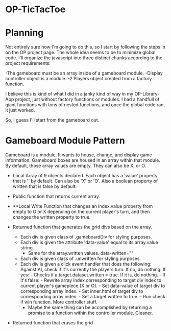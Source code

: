 # OP-TicTacToe

# Planning
Not entirely sure how I'm going to do this, so I start by following the steps in on the OP project page.  The whole idea seems to be to minimize global code.  I'll organize the javascript into three distinct chunks according to the project requirements:

-The gameboard must be an array inside of a gameboard module.
-Display controller object is a module.
-2 Players object created from a factory function.

I believe this is kind of what I did in a janky kind of way in my OP-Library-App project, just without factory functions or modules.  I had a handfull of giant functions with tons of nested functions, and once the global code ran, it just worked.

So, I guess I'll start from the gameboard out.

# Gameboard Module Pattern
Gameboard is a module.  It wants to house, change, and display game information.  Gameboard boxes are housed in an array within that module.  By default, those array values are empty.  They can also be X, or O.

- Local Array of 9 objects declared. Each object has a 'value' property that is '' by default.  Can also be 'X' or 'O'.  Also a boolean property of written that is false by default.
- Public function that returns current array.
- **Local Write Function that changes an index.value property from empty to O or X depending on the current player's turn, and then changes the written property to true. 
- Returned function that generates the grid divs based on the array.
    - Each div is given class of .gameboardDiv for styling purposes.
    - Each div is given the attribute 'data-value' equal to its array.value string.
        - Same for the array.written values.  data-written=""
    - Each div is given class of .unwritten for styling purposes.
    - Each div is given a click event handler that does the following:
        Against AI, check if it's currently the players turn.  If no, do nothing.
        If yes:
            - Checks if a.target.dataset.written = true.  If it is, do nothing.
            - If it's false:
                - Rewrite array index corresponding to
                target div index to current player's gamepiece (X or O).
                - Set data-value of target div to corresponding array index.
                - Set inner.html of target div to corresponding array index.
                - Set a.target.written to true.
                - Run check if win function.  More controller stuff.
        - Maybe the same thing can be accomplished by returning a promise
        to a function within the controller module.  Cleaner.
            
- Returned function that erases the grid

